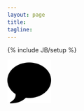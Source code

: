 ```yaml
---
layout: page
title: 
tagline: 
---
```

{% include JB/setup %}

<body>


<img class="text-center" src="img/chat.svg" height="100px" width="100px">

<!--Javascript-->

<script src="http://code.jquery.com/jquery-latest.min.js"></script>
<script src="http://ajax.googleapis.com/ajax/libs/jquery/1.10.2/jquery.min.js"></script>﻿
<script src="js/bootstrap.js"></script>
<script type="text/javascript" src="http://form.jotform.us/jsform/42667426563159"></script>
</body>